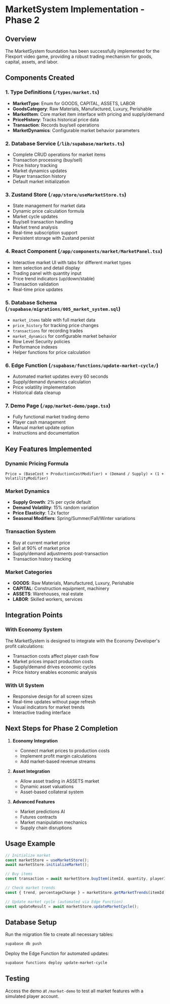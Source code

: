 # MarketSystem Implementation - Phase 2

## Overview
The MarketSystem foundation has been successfully implemented for the Flexport video game, providing a robust trading mechanism for goods, capital, assets, and labor.

## Components Created

### 1. Type Definitions (`/types/market.ts`)
- **MarketType**: Enum for GOODS, CAPITAL, ASSETS, LABOR
- **GoodsCategory**: Raw Materials, Manufactured, Luxury, Perishable
- **MarketItem**: Core market item interface with pricing and supply/demand
- **PriceHistory**: Tracks historical price data
- **Transaction**: Records buy/sell operations
- **MarketDynamics**: Configurable market behavior parameters

### 2. Database Service (`/lib/supabase/markets.ts`)
- Complete CRUD operations for market items
- Transaction processing (buy/sell)
- Price history tracking
- Market dynamics updates
- Player transaction history
- Default market initialization

### 3. Zustand Store (`/app/store/useMarketStore.ts`)
- State management for market data
- Dynamic price calculation formula
- Market cycle updates
- Buy/sell transaction handling
- Market trend analysis
- Real-time subscription support
- Persistent storage with Zustand persist

### 4. React Component (`/app/components/market/MarketPanel.tsx`)
- Interactive market UI with tabs for different market types
- Item selection and detail display
- Trading panel with quantity input
- Price trend indicators (up/down/stable)
- Transaction validation
- Real-time price updates

### 5. Database Schema (`/supabase/migrations/005_market_system.sql`)
- `market_items` table with full market data
- `price_history` for tracking price changes
- `transactions` for recording trades
- `market_dynamics` for configurable market behavior
- Row Level Security policies
- Performance indexes
- Helper functions for price calculation

### 6. Edge Function (`/supabase/functions/update-market-cycle/`)
- Automated market updates every 60 seconds
- Supply/demand dynamics calculation
- Price volatility implementation
- Historical data cleanup

### 7. Demo Page (`/app/market-demo/page.tsx`)
- Fully functional market trading demo
- Player cash management
- Manual market update option
- Instructions and documentation

## Key Features Implemented

### Dynamic Pricing Formula
```
Price = (BaseCost + ProductionCostModifier) × (Demand / Supply) × (1 + VolatilityModifier)
```

### Market Dynamics
- **Supply Growth**: 2% per cycle default
- **Demand Volatility**: 15% random variation
- **Price Elasticity**: 1.2x factor
- **Seasonal Modifiers**: Spring/Summer/Fall/Winter variations

### Transaction System
- Buy at current market price
- Sell at 90% of market price
- Supply/demand adjustments post-transaction
- Transaction history tracking

### Market Categories
- **GOODS**: Raw Materials, Manufactured, Luxury, Perishable
- **CAPITAL**: Construction equipment, machinery
- **ASSETS**: Warehouses, real estate
- **LABOR**: Skilled workers, services

## Integration Points

### With Economy System
The MarketSystem is designed to integrate with the Economy Developer's profit calculations:
- Transaction costs affect player cash flow
- Market prices impact production costs
- Supply/demand drives economic cycles
- Price history enables economic analysis

### With UI System
- Responsive design for all screen sizes
- Real-time updates without page refresh
- Visual indicators for market trends
- Interactive trading interface

## Next Steps for Phase 2 Completion

1. **Economy Integration**
   - Connect market prices to production costs
   - Implement profit margin calculations
   - Add market-based revenue streams

2. **Asset Integration**
   - Allow asset trading in ASSETS market
   - Dynamic asset valuations
   - Asset-based collateral system

3. **Advanced Features**
   - Market predictions AI
   - Futures contracts
   - Market manipulation mechanics
   - Supply chain disruptions

## Usage Example

```typescript
// Initialize market
const marketStore = useMarketStore();
await marketStore.initializeMarket();

// Buy items
const transaction = await marketStore.buyItem(itemId, quantity, playerId);

// Check market trends
const { trend, percentageChange } = marketStore.getMarketTrends(itemId);

// Update market cycle (automated via Edge Function)
const updateResult = await marketStore.updateMarketCycle();
```

## Database Setup
Run the migration file to create all necessary tables:
```bash
supabase db push
```

Deploy the Edge Function for automated updates:
```bash
supabase functions deploy update-market-cycle
```

## Testing
Access the demo at `/market-demo` to test all market features with a simulated player account.